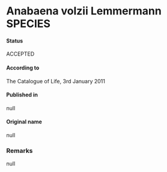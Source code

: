 # Anabaena volzii Lemmermann SPECIES

#### Status
ACCEPTED

#### According to
The Catalogue of Life, 3rd January 2011

#### Published in
null

#### Original name
null

### Remarks
null